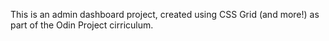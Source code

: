 This is an admin dashboard project, created using CSS Grid (and more!) as part of the Odin Project cirriculum. 